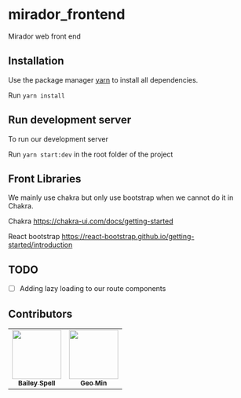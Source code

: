 # mirador_frontend

Mirador web front end

## Installation

Use the package manager [yarn](https://classic.yarnpkg.com/en/docs/install) to install all dependencies.

Run ```yarn install```

## Run development server

To run our development server

Run ```yarn start:dev``` in the root folder of the project

## Front Libraries

We mainly use chakra but only use bootstrap when we cannot do it in Chakra.

Chakra https://chakra-ui.com/docs/getting-started

React bootstrap https://react-bootstrap.github.io/getting-started/introduction

## TODO
- [ ] Adding lazy loading to our route components

## Contributors

<table>
  <tr>
    <td align="center">
        <a href="https://github.com/baileyg2016" target="_blank"><img src="https://avatars3.githubusercontent.com/u/23178729?s=460&v=4" width="100px;" alt=""/>
            <br />
            <sub><b text-align="center">Bailey Spell</b></sub>
        </a>
    </td>
    <td align="center">
        <a href="https://github.com/geomin76" target="_blank"><img src="https://avatars2.githubusercontent.com/u/31418725?s=460&v=4" width="100px;" alt=""/>
            <br />
            <sub><b text-align="center">Geo Min</b></sub>
        </a>
    </td>
  </tr>
</table>
